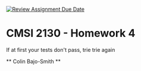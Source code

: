 [![Review Assignment Due Date](https://classroom.github.com/assets/deadline-readme-button-22041afd0340ce965d47ae6ef1cefeee28c7c493a6346c4f15d667ab976d596c.svg)](https://classroom.github.com/a/TZ5teaD9)
# CMSI 2130 - Homework 4
If at first your tests don't pass, trie trie again

** Colin Bajo-Smith **